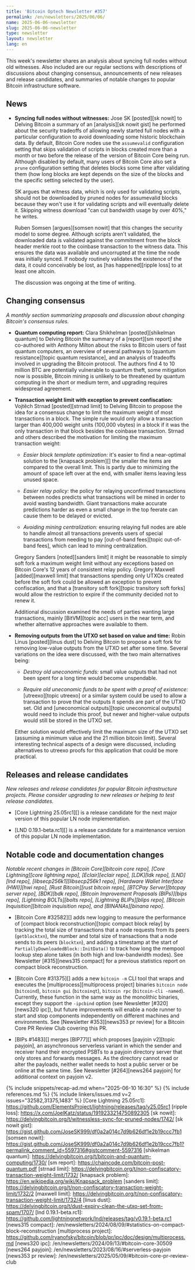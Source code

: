 ```yaml
---
title: 'Bitcoin Optech Newsletter #357'
permalink: /en/newsletters/2025/06/06/
name: 2025-06-06-newsletter
slug: 2025-06-06-newsletter
type: newsletter
layout: newsletter
lang: en
---
```

This week's newsletter shares an analysis about syncing full nodes
without old witnesses.  Also included are our regular sections with
descriptions of discussions about changing consensus, announcements of
new releases and release candidates, and summaries of notable changes to
popular Bitcoin infrastructure software.

## News

- **Syncing full nodes without witnesses:** Jose SK [posted][sk nowit]
  to Delving Bitcoin a summary of an [analysis][sk nowit gist] he
  performed about the security tradeoffs of allowing newly started full
  nodes with a particular configuration to avoid downloading some
  historic blockchain data.  By default, Bitcoin Core nodes use the
  `assumevalid` configuration setting that skips validation of scripts
  in blocks created more than a month or two before the release of the
  version of Bitcoin Core being run.  Although disabled by default, many
  users of Bitcoin Core also set a `prune` configuration setting that
  deletes blocks some time after validating them (how long blocks are
  kept depends on the size of the blocks and the specific setting selected
  by the user).

  SK argues that witness data, which is only used for validating
  scripts, should not be downloaded by pruned nodes for assumevalid
  blocks because they won't use it for validating scripts and will
  eventually delete it.  Skipping witness download "can cut
  bandwidth usage by over 40%," he writes.

  Ruben Somsen [argues][somsen nowit] that this changes the security
  model to some degree.  Although scripts aren't validated, the
  downloaded data is validated against the commitment from the block
  header merkle root to the coinbase transaction to the witness data.
  This ensures the data was available and uncorrupted at the time the
  node was initially synced.  If nobody routinely validates the
  existence of the data, it could conceivably be lost, as [has
  happened][ripple loss] to at least one altcoin.

  The discussion was ongoing at the time of writing.

## Changing consensus

_A monthly section summarizing proposals and discussion about changing
Bitcoin's consensus rules._

- **Quantum computing report:** Clara Shikhelman [posted][shikelman
  quantum] to Delving Bitcoin the summary of a [report][sm report] she
  co-authored with Anthony Milton about the risks to Bitcoin users of
  fast quantum computers, an overview of several pathways to [quantum
  resistance][topic quantum resistance], and an analysis of tradeoffs
  involved in upgrading the Bitcoin protocol.  The authors find 4 to 10
  million BTC are potentially vulnerable to quantum theft, some
  mitigation now is possible, Bitcoin mining is unlikely to be
  threatened by quantum computing in the short or medium term, and
  upgrading requires widespread agreement.

- **Transaction weight limit with exception to prevent confiscation:**
  Vojtěch Strnad [posted][strnad limit] to Delving Bitcoin to propose
  the idea for a consensus change to limit the maximum weight of most
  transactions in a block.  The simple rule would only allow a transaction
  larger than 400,000 weight units (100,000 vbytes) in a block if it was
  the only transaction in that block besides the coinbase transaction.
  Strnad and others described the motivation for limiting the maximum
  transaction weight:

  - _Easier block template optimization:_ it's easier to find a
    near-optimal solution to the [knapsack problem][] the smaller the
    items are compared to the overall limit.  This is partly
    due to minimizing the amount of space left over at the end, with
    smaller items leaving less unused space.

  - _Easier relay policy:_ the policy for relaying unconfirmed
    transactions between nodes predicts what transactions will be
    mined in order to avoid wasting bandwidth.  Giant transactions make
    accurate predictions harder as even a small change in the top feerate can cause
    them to be delayed or evicted.

  - _Avoiding mining centralization:_ ensuring relaying full nodes are
    able to handle almost all transactions prevents users of special
    transactions from needing to pay [out-of-band fees][topic
    out-of-band fees], which can lead to mining centralization.

  Gregory Sanders [noted][sanders limit] it might be reasonable to
  simply soft fork a maximum weight limit without any exceptions based
  on Bitcoin Core's 12 years of consistent relay policy.  Gregory
  Maxwell [added][maxwell limit] that transactions spending only UTXOs
  created before the soft fork could be allowed an exception to prevent
  confiscation, and that a [transitory soft fork][topic transitory soft
  forks] would allow the restriction to expire if the
  community decided not to renew it.

  Additional discussion examined the needs of parties wanting
  large transactions, mainly [BitVM][topic acc] users in the near term,
  and whether alternative approaches were available to them.

- **Removing outputs from the UTXO set based on value and time:** Robin
  Linus [posted][linus dust] to Delving Bitcoin to propose a soft fork
  for removing low-value outputs from the UTXO set after some
  time.  Several variations on the idea were discussed, with the two
  main alternatives being:

  - _Destroy old uneconomic funds:_ small value outputs that had not
    been spent for a long time would become unspendable.

  - _Require old uneconomic funds to be spent with a proof of existence:_
    [utreexo][topic utreexo] or a similar system could be used to allow
    a transaction to prove that the outputs it spends are part of the
    UTXO set.  Old and [uneconomical outputs][topic uneconomical outputs] would
    need to include this proof, but newer and higher-value outputs would
    still be stored in the UTXO set.

  Either solution would effectively limit the maximum size of the UTXO
  set (assuming a minimum value and the 21 million bitcoin limit).
  Several interesting technical aspects of a design were discussed,
  including alternatives to utreexo proofs for this application that
  could be more practical.

## Releases and release candidates

_New releases and release candidates for popular Bitcoin infrastructure
projects.  Please consider upgrading to new releases or helping to test
release candidates._

- [Core Lightning 25.05rc1][] is a release candidate for the next major
  version of this popular LN node implementation.

- [LND 0.19.1-beta.rc1][] is a release candidate for a maintenance
  version of this popular LN node implementation.

## Notable code and documentation changes

_Notable recent changes in [Bitcoin Core][bitcoin core repo], [Core
Lightning][core lightning repo], [Eclair][eclair repo], [LDK][ldk repo],
[LND][lnd repo], [libsecp256k1][libsecp256k1 repo], [Hardware Wallet
Interface (HWI)][hwi repo], [Rust Bitcoin][rust bitcoin repo], [BTCPay
Server][btcpay server repo], [BDK][bdk repo], [Bitcoin Improvement
Proposals (BIPs)][bips repo], [Lightning BOLTs][bolts repo],
[Lightning BLIPs][blips repo], [Bitcoin Inquisition][bitcoin inquisition
repo], and [BINANAs][binana repo]._

- [Bitcoin Core #32582][] adds new logging to measure the performance of
  [compact block reconstruction][topic compact block relay] by tracking the
  total size of transactions that a node requests from its peers
  (`getblocktxn`), the number and total size of transactions that a node sends
  to its peers (`blocktxn`), and adding a timestamp at the start of
  `PartiallyDownloadedBlock::InitData()` to track how long the mempool lookup
  step alone takes (in both high and low-bandwidth modes). See Newsletter
  [#315][news315 compact] for a previous statistics report on compact block
  reconstruction.

- [Bitcoin Core #31375][] adds a new `bitcoin -m` CLI tool that wraps and
  executes the [multiprocess][multiprocess project] binaries `bitcoin node`
  (`bitcoind`), `bitcoin gui` (`bitcoinqt`), `bitcoin rpc` (`bitcoin-cli
  -named`). Currently, these function in the same way as the monolithic
  binaries, except they support the `-ipcbind` option (see Newsletter
  [#320][news320 ipc]), but future improvements will enable a node runner to
  start and stop components independently on different machines and
  environments. See [Newsletter #353][news353 pr review] for a Bitcoin Core PR
  Review Club covering this PR.

- [BIPs #1483][] merges [BIP77][] which proposes [payjoin v2][topic payjoin], an
  asynchronous serverless variant in which the sender and receiver hand their
  encrypted PSBTs to a payjoin directory server that only stores and forwards
  messages. As the directory cannot read or alter the payloads, neither wallet
  needs to host a public server or be online at the same time. See Newsletter
  [#264][news264 payjoin] for additional context on payjoin v2.

{% include snippets/recap-ad.md when="2025-06-10 16:30" %}
{% include references.md %}
{% include linkers/issues.md v=2 issues="32582,31375,1483" %}
[Core Lightning 25.05rc1]: https://github.com/ElementsProject/lightning/releases/tag/v25.05rc1
[ripple loss]: https://x.com/JoelKatz/status/1919233214750892305
[sk nowit]: https://delvingbitcoin.org/t/witnessless-sync-for-pruned-nodes/1742/
[sk nowit gist]: https://gist.github.com/JoseSK999/df0a2a014c7d9b626df1e2b19ccc7fb1
[somsen nowit]: https://gist.github.com/JoseSK999/df0a2a014c7d9b626df1e2b19ccc7fb1?permalink_comment_id=5597316#gistcomment-5597316
[shikelman quantum]: https://delvingbitcoin.org/t/bitcoin-and-quantum-computing/1730/
[sm report]: https://chaincode.com/bitcoin-post-quantum.pdf
[strnad limit]: https://delvingbitcoin.org/t/non-confiscatory-transaction-weight-limit/1732/
[knapsack problem]: https://en.wikipedia.org/wiki/Knapsack_problem
[sanders limit]: https://delvingbitcoin.org/t/non-confiscatory-transaction-weight-limit/1732/2
[maxwell limit]: https://delvingbitcoin.org/t/non-confiscatory-transaction-weight-limit/1732/4
[linus dust]: https://delvingbitcoin.org/t/dust-expiry-clean-the-utxo-set-from-spam/1707/
[lnd 0.19.1-beta.rc1]: https://github.com/lightningnetwork/lnd/releases/tag/v0.19.1-beta.rc1
[news315 compact]: /en/newsletters/2024/08/09/#statistics-on-compact-block-reconstruction
[multiprocess project]: https://github.com/ryanofsky/bitcoin/blob/pr/ipc/doc/design/multiprocess.md
[news320 ipc]: /en/newsletters/2024/09/13/#bitcoin-core-30509
[news264 payjoin]: /en/newsletters/2023/08/16/#serverless-payjoin
[news353 pr review]: /en/newsletters/2025/05/09/#bitcoin-core-pr-review-club
